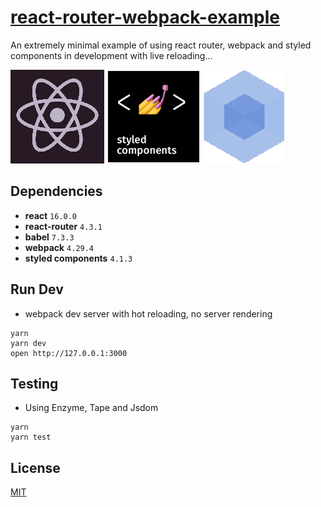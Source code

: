 # [react-router-webpack-example](https://github.com/StevenIseki/react-router-webpack-example)

An extremely minimal example of using react router, webpack and styled components in development with live reloading...

![](images/react.png)
![](images/styled-components.png)
![](images/webpack.png)

## Dependencies

* **react** `16.0.0`
* **react-router** `4.3.1`
* **babel** `7.3.3`
* **webpack** `4.29.4`
* **styled components** `4.1.3`

## Run Dev

* webpack dev server with hot reloading, no server rendering

```
yarn
yarn dev
open http://127.0.0.1:3000
```

## Testing

* Using Enzyme, Tape and Jsdom

```
yarn
yarn test
```

## License

[MIT](http://isekivacenz.mit-license.org/)
